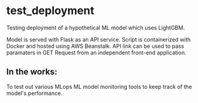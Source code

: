 # test_deployment
Testing deployment of a hypothetical ML model which uses LightGBM.

Model is served with Flask as an API service.   Script is containerized with Docker and hosted using AWS Beanstalk. API link can be used to pass paramaters in GET Request from an independent front-end application.

## In the works:
To test out various MLops ML model monitoring tools to keep track of the model's performance. 

